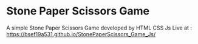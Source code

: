 # Stone Paper Scissors Game
A simple Stone Paper Scissors Game developed by HTML CSS Js
Live at : https://bsef19a531.github.io/StonePaperScissors_Game_Js/
